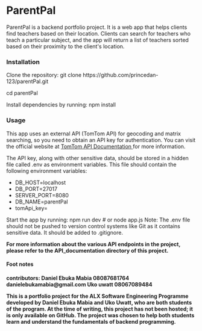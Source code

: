 <h1>ParentPal</h1>
<p>ParentPal is a backend portfolio project. It is a web app that helps clients find teachers based on their location. Clients can search for teachers who teach a particular subject, and the app will return a list of teachers sorted based on their proximity to the client's location.</p>
<h3>Installation</h3>
<p>Clone the repository:
git clone  https://github.com/princedan-123/parentPal.git
</p>
<p>
cd parentPal
</p>
<p>
Install dependencies by running:
npm install
</p>
<h3>Usage</h3>
<p>This app uses an external API (TomTom API) for geocoding and matrix searching, so you need to obtain an API key for authentication. You can visit the official website at <a href="https://developer.tomtom.com/documentation">TomTom API Documentation </a> for more information.</p>
<p>The API key, along with other sensitive data, should be stored in a hidden file called .env as environment variables. This file should contain the following environment variables:
<ul>
<li>DB_HOST=localhost</li>
<li>DB_PORT=27017</li>
<li>SERVER_PORT=8080</li>
<li>DB_NAME=parentPal</li>
<li>tomApi_key=<your tomtom api key></li>
</ul>
Start the app by running:
npm run dev
# or
node app.js
Note: The .env file should not be pushed to version control systems like Git as it contains sensitive data. It should be added to .gitignore.
<p><strong>For more information about the various API endpoints in the project, please refer to the API_documentation directory of this project.</strong> </p>
</p>
<h4>Foot notes<h4>
<p>
contributors: 
Daniel Ebuka Mabia 08087681764 danielebukamabia@gmail.com
Uko uwatt 08067089484
</p>
<p>This is a portfolio project for the ALX Software Engineering Programme developed by Daniel Ebuka Mabia and Uko Uwatt, who are both students of the program. At the time of writing, this project has not been hosted; it is only available on GitHub. The project was chosen to help both students learn and understand the fundamentals of backend programming.
</p>